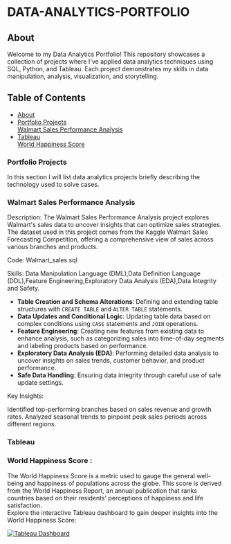 # DATA-ANALYTICS-PORTFOLIO

## About

Welcome to my Data Analytics Portfolio! This repository showcases a collection of projects where I've applied data analytics techniques using SQL, Python, and Tableau. Each project demonstrates my skills in data manipulation, analysis, visualization, and storytelling.

## Table of Contents

- [About](#About)  
- [Portfolio Projects](#Portfolio-Projects)  
       [Walmart Sales Performance Analysis](#walmart-sales-performance-analysis)
- [Tableau](#Tableau)  
      [World Happiness Score](#World-Happiness-Score) 
      

### Portfolio Projects
In this section I will list data analytics projects briefly describing the technology used to solve cases.

### Walmart Sales Performance Analysis
Description: The Walmart Sales Performance Analysis project explores Walmart's sales data to uncover insights that can optimize sales strategies. The dataset used in this project comes from the Kaggle Walmart Sales Forecasting Competition, offering a comprehensive view of sales across various branches and products.

Code: Walmart_sales.sql

Skills:  Data Manipulation Language (DML),Data Definition Language (DDL),Feature Engineering,Exploratory Data Analysis (EDA),Data Integrity and Safety.  
- **Table Creation and Schema Alterations**: Defining and extending table structures with `CREATE TABLE` and `ALTER TABLE` statements.  
- **Data Updates and Conditional Logic**: Updating table data based on complex conditions using `CASE` statements and `JOIN` operations.  
- **Feature Engineering**: Creating new features from existing data to enhance analysis, such as categorizing sales into time-of-day segments and labeling products based on performance.  
- **Exploratory Data Analysis (EDA)**: Performing detailed data analysis to uncover insights on sales trends, customer behavior, and product performance.  
- **Safe Data Handling**: Ensuring data integrity through careful use of safe update settings.  

Key Insights:

Identified top-performing branches based on sales revenue and growth rates.
Analyzed seasonal trends to pinpoint peak sales periods across different regions.


### Tableau  

### World Happiness Score :     
The World Happiness Score is a metric used to gauge the general well-being and happiness of populations across the globe. This score is derived from the World Happiness Report, an annual publication that ranks countries based on their residents' perceptions of happiness and life satisfaction.  
Explore the interactive Tableau dashboard to gain deeper insights into the World Happiness Score:  

[![Tableau Dashboard](https://public.tableau.com/views/WorldHappiness_17184901819160/Sheet2?:language=en-US&:display_count=y&:origin=viz_share_link)](https://public.tableau.com/views/WorldHappiness_17184901819160/Sheet2?:language=en-US&:display_count=n&:origin=viz_share_link)

